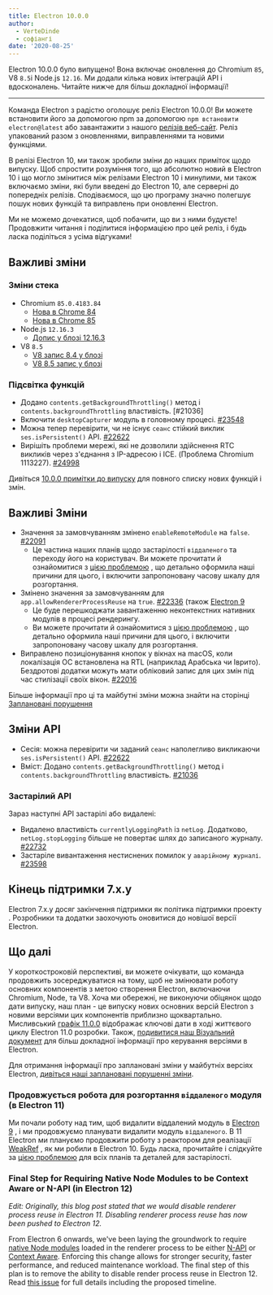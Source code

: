 ```yaml
---
title: Electron 10.0.0
author:
  - VerteDinde
  - софіангі
date: '2020-08-25'
---
```


Electron 10.0.0 було випущено! Вона включає оновлення до Chromium `85`, V8 `8.5`і Node.js `12.16`. Ми додали кілька нових інтеграцій API і вдосконалень. Читайте нижче для більш докладної інформації!

---

Команда Electron з радістю оголошує реліз Electron 10.0.0! Ви можете встановити його за допомогою npm за допомогою `npm встановити electron@latest` або завантажити з нашого [релізів веб-сайт](https://electronjs.org/releases/stable). Реліз упакований разом з оновленнями, виправленнями та новими функціями.

В релізі Electron 10, ми також зробили зміни до наших приміток щодо випуску. Щоб спростити розуміння того, що абсолютно новий в Electron 10 і що могло змінитися між релізами Electron 10 і минулими, ми також включаємо зміни, які були введені до Electron 10, але серверні до попередніх релізів. Сподіваємося, що цю програму значно полегшує пошук нових функцій та виправлень при оновленні Electron.

Ми не можемо дочекатися, щоб побачити, що ви з ними будуєте! Продовжити читання і поділитися інформацією про цей реліз, і будь ласка поділіться з усіма відгуками!

## Важливі зміни

### Зміни стека

* Chromium `85.0.4183.84`
    * [Нова в Chrome 84](https://developers.google.com/web/updates/2020/07/nic84)
    * [Нова в Chrome 85](https://chromereleases.googleblog.com/2020/08/stable-channel-update-for-desktop_25.html)
* Node.js `12.16.3`
    * [Допис у блозі 12.16.3](https://nodejs.org/en/blog/release/v12.16.3/)
* V8 `8.5`
    * [V8 запис 8.4 у блозі](https://v8.dev/blog/v8-release-84)
    * [V8 8.5 запис у блозі](https://v8.dev/blog/v8-release-85)

### Підсвітка функцій

* Додано `contents.getBackgroundThrottling()` метод і `contents.backgroundThrottling` властивість. [#21036]
* Включити `desktopCapturer` модуль в головному процесі. [#23548](https://github.com/electron/electron/pull/23548)
* Можна тепер перевірити, чи не існує `сеанс` стійкий виклик `ses.isPersistent()` API. [#22622](https://github.com/electron/electron/pull/22622)
* Вирішіть проблеми мережі, які не дозволили здійснення RTC викликів через з'єднання з IP-адресою і ICE. (Проблема Chromium 1113227). [#24998](https://github.com/electron/electron/pull/24998)

Дивіться [10.0.0 примітки до випуску](https://github.com/electron/electron/releases/tag/v10.0.0) для повного списку нових функцій і змін.

## Важливі Зміни

* Значення за замовчуванням змінено `enableRemoteModule` на `false`. [#22091](https://github.com/electron/electron/pull/22091)
    * Це частина наших планів щодо застарілості `віддаленого` та переходу його на користувач. Ви можете прочитати й ознайомитися з [цією проблемою](https://github.com/electron/electron/issues/21408) , що детально оформила наші причини для цього, і включити запропоновану часову шкалу для розгортання.
* Змінено значення за замовчуванням для `app.allowRendererProcessReuse` на `true`. [#22336](https://github.com/electron/electron/pull/22336) (також [Electron 9](https://github.com/electron/electron/pull/22401)
   * Це буде перешкоджати завантаженню неконтекстних нативних модулів в процесі рендерингу.
   * Ви можете прочитати й ознайомитися з [цією проблемою](https://github.com/electron/electron/issues/18397) , що детально оформила наші причини для цього, і включити запропоновану часову шкалу для розгортання.
* Виправлено позиціонування кнопок у вікнах на macOS, коли локалізація ОС встановлена на RTL (наприклад Арабська чи Іврито). Бездротові додатки можуть мати обліковий запис для цих змін під час стилізації своїх вікон. [#22016](https://github.com/electron/electron/pull/22016)

Більше інформації про ці та майбутні зміни можна знайти на сторінці [Заплановані порушення](https://github.com/electron/electron/blob/master/docs/breaking-changes.md)

## Зміни API

* Сесія: можна перевірити чи заданий `сеанс` наполегливо викликаючи `ses.isPersistent()` API. [#22622](https://github.com/electron/electron/pull/22622)
* Вміст: Додано `contents.getBackgroundThrottling()` метод і `contents.backgroundThrottling` властивість. [#21036](https://github.com/electron/electron/pull/21036)

### Застарілий API

Зараз наступні API застарілі або видалені:

* Видалено властивість `currentlyLoggingPath` із `netLog`. Додатково, `netLog.stopLogging` більше не повертає шлях до записаного журналу. [#22732](https://github.com/electron/electron/pull/22732)
* Застаріле вивантаження нестиснених помилок у `аварійному журналі`. [#23598](https://github.com/electron/electron/pull/23598)

## Кінець підтримки 7.x.y

Electron 7.x.y досяг закінчення підтримки як політика підтримки проекту [](https://electronjs.org/docs/tutorial/support#supported-versions). Розробники та додатки заохочують оновитися до новішої версії Electron.

## Що далі

У короткостроковій перспективі, ви можете очікувати, що команда продовжить зосереджуватися на тому, щоб не змінювати роботу основних компонентів з метою створення Electron, включаючи Chromium, Node, та V8. Хоча ми обережні, не виконуючи обіцянок щодо дати випуску, наш план - це випуску нових основних версій Electron з новими версіями цих компонентів приблизно щоквартально. Мисливський [графік 11.0.0](https://electronjs.org/docs/tutorial/electron-timelines) відображає ключові дати в ході життєвого циклу Electron 11.0 розробки. Також, [подивитися наш Візуальний документ](https://electronjs.org/docs/tutorial/electron-versioning) для більш докладної інформації про керування версіями в Electron.

Для отримання інформації про заплановані зміни у майбутніх версіях Electron, [дивіться наші заплановані порушенні зміни](https://github.com/electron/electron/blob/master/docs/breaking-changes.md).

### Продовжується робота для розгортання `віддаленого` модуля (в Electron 11)
Ми почали роботу над тим, щоб видалити віддалений модуль в [Electron 9](https://www.electronjs.org/blog/electron-9-0) , і ми продовжуємо планувати видалити модуль `віддаленого`. В 11 Electron ми плануємо продовжити роботу з реактором для реалізації [WeakRef](https://v8.dev/features/weak-references) , як ми робили в Electron 10. Будь ласка, прочитайте і слідкуйте за [цією проблемою](https://github.com/electron/electron/issues/21408) для всіх планів та деталей для застарілості.

### Final Step for Requiring Native Node Modules to be Context Aware or N-API (in Electron 12)
_Edit: Originally, this blog post stated that we would disable renderer process reuse in Electron 11. Disabling renderer process reuse has now been pushed to Electron 12._

From Electron 6 onwards, we've been laying the groundwork to require [native Node modules](https://nodejs.org/api/addons.html) loaded in the renderer process to be either [N-API](https://nodejs.org/api/n-api.html) or [Context Aware](https://nodejs.org/api/addons.html#addons_context_aware_addons). Enforcing this change allows for stronger security, faster performance, and reduced maintenance workload. The final step of this plan is to remove the ability to disable render process reuse in Electron 12. Read [this issue](https://github.com/electron/electron/issues/18397) for full details including the proposed timeline.
